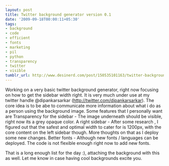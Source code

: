 ```yaml
---
layout: post
title: Twitter background generator version 0.1
date: '2009-09-18T00:00:11+05:30'
tags:
- background
- code
- efficient
- fonts
- marketing
- pil
- python
- transparency
- twitter
- visible
tumblr_url: http://www.desinerd.com/post/150535101163/twitter-background-generator-version-01
---
```

Working on a very basic twitter background generator, right now focusing on how to get the sidebar width right. It is very much under use at my twitter handle @dipankarsarkar (http://twitter.com/dipankarsarkar). The core idea is to be abe to communicate more information about what i do as a person using the background image. Some features that I personally want are
Transparency for the sidebar - The image underneath should be visible, right now its a grey opaque color.
	A right sidebar - After some research , I figured out that the safest and optimal width to cater for is 1200px, with the core content on the left sidebar though. More thoughts on that as I deploy some new changes.
	Better fonts - Although new fonts / languages can be deployed. The code is not flexible enough right now to add new fonts.

That is a long enough list for the day :), attaching the background with this as well. Let me know in case having cool backgrounds excite you.
